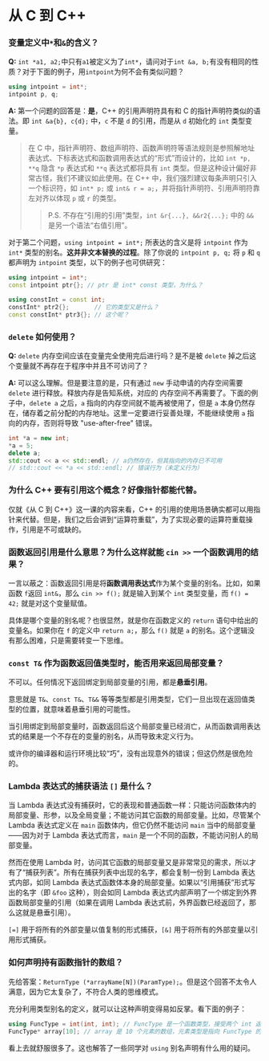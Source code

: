 # 从 C 到 C++

### 变量定义中`*`和`&`的含义？

**Q:** `int *a1, a2;`中只有`a1`被定义为了`int*`，请问对于`int &a, b;`有没有相同的性质？对于下面的例子，用`intpoint`为何不会有类似问题？

```c++
using intpoint = int*;
intpoint p, q;
```

**A:** 第一个问题的回答是：**是**，C++ 的引用声明符具有和 C 的指针声明符类似的语法。即 `int &a{b}, c{d};` 中，`c` 不是 `d` 的引用，而是从 `d` 初始化的 `int` 类型变量。
   
> 在 C 中，指针声明符、数组声明符、函数声明符等语法规则是参照解地址表达式、下标表达式和函数调用表达式的“形式”而设计的，比如 `int *p, **q` 隐含 `*p` 表达式和 `**q` 表达式都将具有 `int` 类型。但是这种设计偏好非常古怪，我们不建议如此使用。在 C++ 中，我们强烈建议每条声明只引入一个标识符，如 `int* p;` 或 `int& r = a;`，并将指针声明符、引用声明符靠左对齐以体现 `p` 或 `r` 的类型。
> 
>> P.S. 不存在“引用的引用”类型，`int &r{...}, &&r2{...};` 中的 `&&` 是另一个语法“右值引用”。

对于第二个问题，`using intpoint = int*;` 所表达的含义是将 `intpoint` 作为 `int*` 类型的别名。**这并非文本替换的过程**。除了你说的 `intpoint p, q;` 将 `p` 和 `q` 都声明为 `intpoint` 类型，以下的例子也可供研究：

```cpp
using intpoint = int*;
const intpoint ptr{}; // ptr 是 int* const 类型，为什么？

using constInt = const int;
constInt* ptr2{};       // 它的类型又是什么？
const constInt* ptr3{}; // 这个呢？
```

### `delete` 如何使用？

**Q:** `delete` 内存空间应该在变量完全使用完后进行吗？是不是被 `delete` 掉之后这个变量就不再存在于程序中并且不可访问了？

**A:** 可以这么理解。但是要注意的是，只有通过 `new` 手动申请的内存空间需要 `delete` 进行释放。释放内存是告知系统，对应的 内存空间不再需要了。下面的例子中，`delete a` 之后，`a` 指向的内存空间就不能再被使用了，但是 `a` 本身仍然存在，储存着之前分配的内存地址。这里一定要进行妥善处理，不能继续使用 `a` 指向的内存，否则将导致 "use-after-free" 错误。

```c++
int *a = new int;
*a = 5;
delete a;
std::cout << a << std::endl; // a仍然存在，但其指向的内存已不可用
// std::cout << *a << std::endl; // 错误行为（未定义行为）
```

### 为什么 C++ 要有引用这个概念？好像指针都能代替。

仅就《从 C 到 C++》这一课的内容来看，C++ 的引用的使用场景确实都可以用指针来代替。但是，我们之后会讲到“运算符重载”，为了实现必要的运算符重载操作，引用是不可或缺的。

### 函数返回引用是什么意思？为什么这样就能 `cin >>` 一个函数调用的结果？

一言以蔽之：函数返回引用是将**函数调用表达式**作为某个变量的别名。比如，如果函数 `f`返回 `int&`，那么 `cin >> f();` 就是输入到某个 `int` 类型变量，而 `f() = 42;` 就是对这个变量赋值。

具体是哪个变量的别名呢？也很显然，就是你在函数定义的 `return` 语句中给出的变量名。如果你在 `f` 的定义中 `return a;`，那么 `f()` 就是 `a` 的别名。这个逻辑没有那么困难，只是需要转变一下思维。

### `const T&` 作为函数返回值类型时，能否用来返回局部变量？

不可以。任何情况下返回绑定到局部变量的引用，都是**悬垂引用**。

意思就是 `T&`、`const T&`、`T&&` 等等类型都是引用类型，它们一旦出现在返回值类型的位置，就意味着悬垂引用的可能性。

当引用绑定到局部变量时，函数返回后这个局部变量已经消亡，从而函数调用表达式的结果是一个不存在的变量的别名，从而导致未定义行为。

或许你的编译器和运行环境比较“巧”，没有出现意外的错误；但这仍然是很危险的。

### Lambda 表达式的捕获语法 `[]` 是什么？

当 Lambda 表达式没有捕获时，它的表现和普通函数一样：只能访问函数体内的局部变量、形参，以及全局变量；不能访问其它函数的局部变量。比如，尽管某个 Lambda 表达式定义在 `main` 函数体内，但它仍然不能访问 `main` 当中的局部变量——因为对于 Lambda 表达式而言，`main` 是一个不同的函数，不能访问别人的局部变量。

然而在使用 Lambda 时，访问其它函数的局部变量又是非常常见的需求，所以才有了“捕获列表”。所有在捕获列表中出现的名字，都会复制一份到 Lambda 表达式内部，如同 Lambda 表达式函数体本身的局部变量。如果以“引用捕获”形式写出的名字（即 `&foo` 这种），则会如同 Lambda 表达式内部声明了一个绑定到外界函数局部变量的引用（如果在调用 Lambda 表达式前，外界函数已经返回了，那么这就是悬垂引用）。

`[=]` 用于将所有的外部变量以值复制的形式捕获，`[&]` 用于将所有的外部变量以引用形式捕获。

### 如何声明持有函数指针的数组？

先给答案：`ReturnType (*arrayName[N])(ParamType);`。但是这个回答不太令人满意，因为它太复杂了，不符合人类的思维模式。

充分利用类型别名的定义，就可以让这种声明变得易如反掌。看下面的例子：

```cpp
using FuncType = int(int, int); // FuncType 是一个函数类型，接受两个 int 返回 int
FuncType* array[10]; // array 是 10 个元素的数组，元素类型是指向 FuncType 的指针
```

看上去就舒服很多了。这也解答了一些同学对 `using` 别名声明有什么用的疑问。
